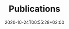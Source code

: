 ---
members: ["PLevy"]
title: "Publications"
listchaire: true
date: 2020-10-24T00:55:28+02:00
draft: false
layout: list
searchFilter: Publication
searchWeight: 8
tags: ['Pierre', 'Lévy', 'design', 'research', 'publications']
notEverything: true
notListed: true
comment: false
zone: "publications"
menu:
    menu1:
        filter: '.journal'
        txt: 'journals'
    menu2:
        filter: '.conference'
        txt: 'conferences'
    menu3:
        filter: '.book'
        txt: 'books'
    menu4:
        filter: '.book-section'
        txt: 'book-sections'
    menu5:
        filter: '.dissertation'
        txt: 'dissertations'
    menu6:
        filter: '.edition'
        txt: 'editions'
    menu7:
        filter: '.report'
        txt: 'reports'
---